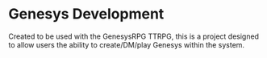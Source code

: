 # Genesys Development

Created to be used with the GenesysRPG TTRPG, this is a project designed to allow users the ability to create/DM/play Genesys within the system.
